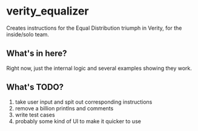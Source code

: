 # verity_equalizer
Creates instructions for the Equal Distribution triumph in Verity, for the inside/solo team.

## What's in here?
Right now, just the internal logic and several examples showing they work.

## What's TODO?
1. take user input and spit out corresponding instructions
2. remove a billion printlns and comments
3. write test cases
4. probably some kind of UI to make it quicker to use

